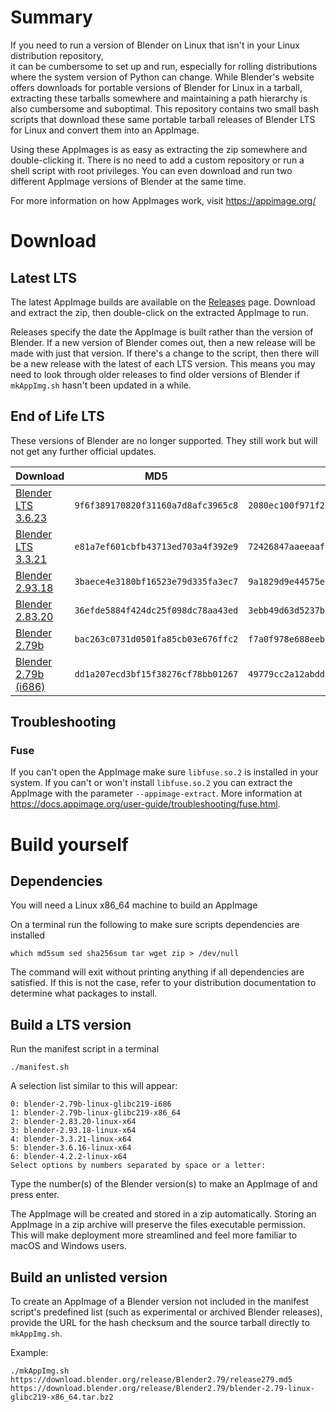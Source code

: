 # Summary

If you need to run a version of Blender on Linux that isn't in your Linux distribution repository,  
it can be cumbersome to set up and run,
especially for rolling distributions where the system version of Python can change.
While Blender's website offers downloads for portable versions of Blender for Linux in a tarball,
extracting these tarballs somewhere and maintaining a path hierarchy is also cumbersome and suboptimal.
This repository contains two small bash scripts that download these same
portable tarball releases of Blender LTS for Linux and convert them into an AppImage.

Using these AppImages is as easy as extracting the zip somewhere and double-clicking it.
There is no need to add a custom repository or run a shell script with root privileges.
You can even download and run two different AppImage versions of Blender at the same time.

For more information on how AppImages work, visit https://appimage.org/

# Download

## Latest LTS

The latest AppImage builds are available on the [Releases](https://github.com/Lethja/blender-appimage/releases) page.
Download and extract the zip, then double-click on the extracted AppImage to run.

Releases specify the date the AppImage is built rather than the version of Blender.
If a new version of Blender comes out, then a new release will be made with just that version.
If there's a change to the script, then there will be a new release with the latest of each LTS version.
This means you may need to look through older releases to find older versions of Blender
if `mkAppImg.sh` hasn't been updated in a while.

## End of Life LTS
These versions of Blender are no longer supported. 
They still work but will not get any further official updates.

| Download                                                                                                                         | MD5                                | SHA256                                                             |
|----------------------------------------------------------------------------------------------------------------------------------|------------------------------------|--------------------------------------------------------------------|
| [Blender LTS 3.6.23](https://github.com/Lethja/blender-appimage/releases/download/2025-06-19/blender-3.6.23-x86_64.AppImage.zip) | `9f6f389170820f31160a7d8afc3965c8` | `2080ec100f971f2effd6759d7210b0a8c5ab0a47f70dc95d96c264f5eca39749` |
| [Blender LTS 3.3.21](https://github.com/Lethja/blender-appimage/releases/download/2024-09-22/blender-3.3.21-x86_64.AppImage.zip) | `e81a7ef601cbfb43713ed703a4f392e9` | `72426847aaeeaaf541be838ae32e0031ef4c6ff76650ee99abf2231c6eaacbae` |
| [Blender 2.93.18](https://github.com/Lethja/blender-appimage/releases/download/2024-09-22/blender-2.93.18-x86_64.AppImage.zip)   | `3baece4e3180bf16523e79d335fa3ec7` | `9a1829d9e44575ead149cdeeea77c209a02deabafd97639c5fbef329cb587d55` |
| [Blender 2.83.20](https://github.com/Lethja/blender-appimage/releases/download/2024-09-22/blender-2.83.20-x86_64.AppImage.zip)   | `36efde5884f424dc25f098dc78aa43ed` | `3ebb49d63d5237bbbb4f7ad5da99fba70451c38deb44a137006f1a998c4e9520` |
| [Blender 2.79b](https://github.com/Lethja/blender-appimage/releases/download/2024-09-22/blender-2.79b-x86_64.AppImage.zip)       | `bac263c0731d0501fa85cb03e676ffc2` | `f7a0f978e688eeb7c9e9cc2057db3f2a841eb52780f8b350998863dc7a2bb100` |
| [Blender 2.79b (i686)](https://github.com/Lethja/blender-appimage/releases/download/2024-09-22/blender-2.79b-i686.AppImage.zip)  | `dd1a207ecd3bf15f38276cf78bb01267` | `49779cc2a12abdd1669a44340a8fd248e6341acbb9b250203efd260b87e230ae` |


## Troubleshooting
### Fuse
If you can't open the AppImage make sure `libfuse.so.2`
is installed in your system.
If you can't or won't install `libfuse.so.2` you can extract the AppImage
with the parameter `--appimage-extract`.
More information at https://docs.appimage.org/user-guide/troubleshooting/fuse.html.

# Build yourself

## Dependencies

You will need a Linux x86_64 machine to build an AppImage

On a terminal run the following to make sure scripts dependencies are installed

```shell
which md5sum sed sha256sum tar wget zip > /dev/null
```

The command will exit without printing anything if all dependencies are satisfied.
If this is not the case, refer to your distribution documentation to determine what packages to install.

## Build a LTS version

Run the manifest script in a terminal

```shell
./manifest.sh
```

A selection list similar to this will appear:

```
0: blender-2.79b-linux-glibc219-i686
1: blender-2.79b-linux-glibc219-x86_64
2: blender-2.83.20-linux-x64
3: blender-2.93.18-linux-x64
4: blender-3.3.21-linux-x64
5: blender-3.6.16-linux-x64
6: blender-4.2.2-linux-x64
Select options by numbers separated by space or a letter:
```

Type the number(s) of the Blender version(s) to make an AppImage of and press enter.

The AppImage will be created and stored in a zip automatically.
Storing an AppImage in a zip archive will preserve the files executable permission.  
This will make deployment more streamlined and feel more familiar to macOS and Windows users.

## Build an unlisted version

To create an AppImage of a Blender version not included in the manifest script's predefined list
(such as experimental or archived Blender releases), 
provide the URL for the hash checksum and the source tarball directly to `mkAppImg.sh`.

Example:

```shell
./mkAppImg.sh https://download.blender.org/release/Blender2.79/release279.md5 https://download.blender.org/release/Blender2.79/blender-2.79-linux-glibc219-x86_64.tar.bz2
```
